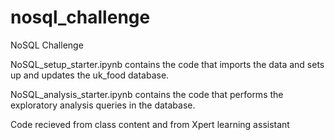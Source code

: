 # nosql_challenge

NoSQL Challenge

NoSQL_setup_starter.ipynb contains the code that imports the data and sets up and updates the uk_food database.

NoSQL_analysis_starter.ipynb contains the code that performs the exploratory analysis queries in the database.

Code recieved from class content and from Xpert learning assistant